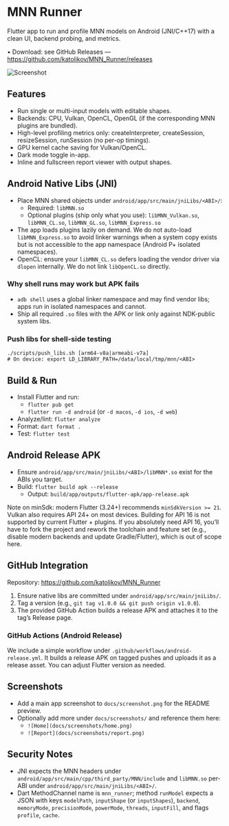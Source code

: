 # MNN Runner

Flutter app to run and profile MNN models on Android (JNI/C++17) with a clean UI, backend probing, and metrics.

• Download: see GitHub Releases — https://github.com/katolikov/MNN_Runner/releases

![Screenshot](docs/screenshot.png)

## Features

- Run single or multi-input models with editable shapes.
- Backends: CPU, Vulkan, OpenCL, OpenGL (if the corresponding MNN plugins are bundled).
- High-level profiling metrics only: createInterpreter, createSession, resizeSession, runSession (no per-op timings).
- GPU kernel cache saving for Vulkan/OpenCL.
- Dark mode toggle in-app.
- Inline and fullscreen report viewer with output shapes.

## Android Native Libs (JNI)

- Place MNN shared objects under `android/app/src/main/jniLibs/<ABI>/`:
  - Required: `libMNN.so`
  - Optional plugins (ship only what you use): `libMNN_Vulkan.so`, `libMNN_CL.so`, `libMNN_GL.so`, `libMNN_Express.so`
- The app loads plugins lazily on demand. We do not auto-load `libMNN_Express.so` to avoid linker warnings when a system copy exists but is not accessible to the app namespace (Android P+ isolated namespaces).
- OpenCL: ensure your `libMNN_CL.so` defers loading the vendor driver via `dlopen` internally. We do not link `libOpenCL.so` directly.

### Why shell runs may work but APK fails

- `adb shell` uses a global linker namespace and may find vendor libs; apps run in isolated namespaces and cannot.
- Ship all required `.so` files with the APK or link only against NDK-public system libs.

### Push libs for shell-side testing

```
./scripts/push_libs.sh [arm64-v8a|armeabi-v7a]
# On device: export LD_LIBRARY_PATH=/data/local/tmp/mnn/<ABI>
```

## Build & Run

- Install Flutter and run:
  - `flutter pub get`
  - `flutter run -d android` (or `-d macos`, `-d ios`, `-d web`)
- Analyze/lint: `flutter analyze`
- Format: `dart format .`
- Test: `flutter test`

## Android Release APK

- Ensure `android/app/src/main/jniLibs/<ABI>/libMNN*.so` exist for the ABIs you target.
- Build: `flutter build apk --release`
  - Output: `build/app/outputs/flutter-apk/app-release.apk`

Note on minSdk: modern Flutter (3.24+) recommends `minSdkVersion >= 21`. Vulkan also requires API 24+ on most devices. Building for API 16 is not supported by current Flutter + plugins. If you absolutely need API 16, you’ll have to fork the project and rework the toolchain and feature set (e.g., disable modern backends and update Gradle/Flutter), which is out of scope here.

## GitHub Integration

Repository: https://github.com/katolikov/MNN_Runner

1. Ensure native libs are committed under `android/app/src/main/jniLibs/`.
2. Tag a version (e.g., `git tag v1.0.0 && git push origin v1.0.0`).
3. The provided GitHub Action builds a release APK and attaches it to the tag’s Release page.

### GitHub Actions (Android Release)

We include a simple workflow under `.github/workflows/android-release.yml`. It builds a release APK on tagged pushes and uploads it as a release asset. You can adjust Flutter version as needed.

## Screenshots

- Add a main app screenshot to `docs/screenshot.png` for the README preview.
- Optionally add more under `docs/screenshots/` and reference them here:
  - `![Home](docs/screenshots/home.png)`
  - `![Report](docs/screenshots/report.png)`

## Security Notes

- JNI expects the MNN headers under `android/app/src/main/cpp/third_party/MNN/include` and `libMNN.so` per-ABI under `android/app/src/main/jniLibs/<ABI>/`.
- Dart MethodChannel name is `mnn_runner`; method `runModel` expects a JSON with keys `modelPath`, `inputShape` (or `inputShapes`), `backend`, `memoryMode`, `precisionMode`, `powerMode`, `threads`, `inputFill`, and flags `profile`, `cache`.
